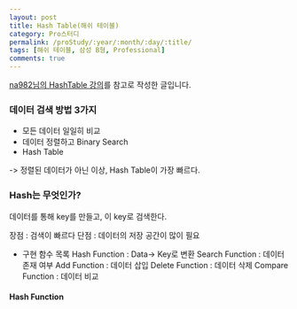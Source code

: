 ```yaml
---
layout: post
title: Hash Table(해쉬 테이블)
category: Pro스터디
permalink: /proStudy/:year/:month/:day/:title/
tags: [해쉬 테이블, 삼성 B형, Professional]
comments: true
---
```


[na982님의 HashTable 강의](http://bitly.kr/BewOEQ)를 참고로 작성한 글입니다.

### 데이터 검색 방법 3가지

* 모든 데이터 일일히 비교
* 데이터 정렬하고 Binary Search
* Hash Table

-> 정렬된 데이터가 아닌 이상, Hash Table이 가장 빠르다.

### Hash는 무엇인가?

데이터를 통해 key를 만들고, 이 key로 검색한다.

장점 : 검색이 빠르다
단점 : 데이터의 저장 공간이 많이 필요
 
* 구현 함수 목록
    Hash Function : Data-> Key로 변환
    Search Function : 데이터 존재 여부
    Add Function : 데이터 삽입
    Delete Function : 데이터 삭제
    Compare Function : 데이터 비교

#### Hash Function
